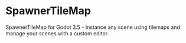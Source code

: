 # SpawnerTileMap
 SpawnerTileMap for Godot 3.5 - Instance any scene using tilemaps and manage your scenes with a custom editor.
